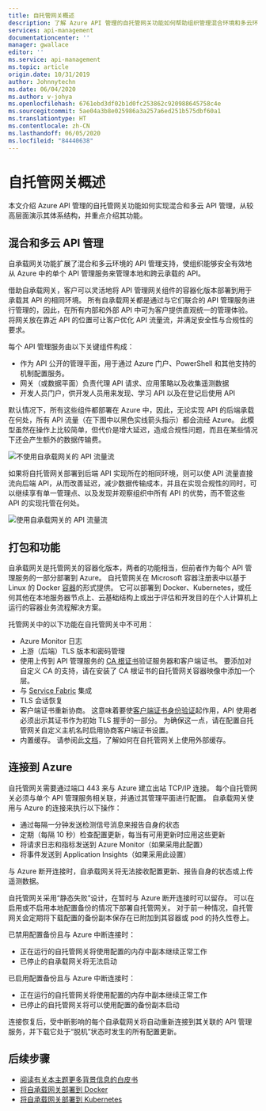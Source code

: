 ```yaml
---
title: 自托管网关概述
description: 了解 Azure API 管理的自托管网关功能如何帮助组织管理混合环境和多云环境中的 API。
services: api-management
documentationcenter: ''
manager: gwallace
editor: ''
ms.service: api-management
ms.topic: article
origin.date: 10/31/2019
author: Johnnytechn
ms.date: 06/04/2020
ms.author: v-johya
ms.openlocfilehash: 6761ebd3df02b1d0fc253862c920988645758c4e
ms.sourcegitcommit: 5ae04a3b8e025986a3a257a6ed251b575dbf60a1
ms.translationtype: HT
ms.contentlocale: zh-CN
ms.lasthandoff: 06/05/2020
ms.locfileid: "84440638"
---
```

# <a name="self-hosted-gateway-overview"></a>自托管网关概述

本文介绍 Azure API 管理的自托管网关功能如何实现混合和多云 API 管理，从较高层面演示其体系结构，并重点介绍其功能。

## <a name="hybrid-and-multi-cloud-api-management"></a>混合和多云 API 管理

自承载网关功能扩展了混合和多云环境的 API 管理支持，使组织能够安全有效地从 Azure 中的单个 API 管理服务来管理本地和跨云承载的 API。

借助自承载网关，客户可以灵活地将 API 管理网关组件的容器化版本部署到用于承载其 API 的相同环境。 所有自承载网关都是通过与它们联合的 API 管理服务进行管理的，因此，在所有内部和外部 API 中可为客户提供直观统一的管理体验。 将网关放在靠近 API 的位置可让客户优化 API 流量流，并满足安全性与合规性的要求。

每个 API 管理服务由以下关键组件构成：

-   作为 API 公开的管理平面，用于通过 Azure 门户、PowerShell 和其他支持的机制配置服务。
-   网关（或数据平面）负责代理 API 请求、应用策略以及收集遥测数据
-   开发人员门户，供开发人员用来发现、学习 API 以及在登记后使用 API

默认情况下，所有这些组件都部署在 Azure 中，因此，无论实现 API 的后端承载在何处，所有 API 流量（在下图中以黑色实线箭头指示）都会流经 Azure。 此模型虽然在操作上比较简单，但代价是增大延迟，造成合规性问题，而且在某些情况下还会产生额外的数据传输费。

![不使用自承载网关的 API 流量流](./media/self-hosted-gateway-overview/without-gateways.png)

如果将自托管网关部署到后端 API 实现所在的相同环境，则可以使 API 流量直接流向后端 API，从而改善延迟，减少数据传输成本，并且在实现合规性的同时，可以继续享有单一管理点、以及发现并观察组织中所有 API 的优势，而不管这些 API 的实现托管在何处。

![使用自承载网关的 API 流量流](./media/self-hosted-gateway-overview/with-gateways.png)

## <a name="packaging-and-features"></a>打包和功能

自承载网关是托管网关的容器化版本，两者的功能相当，但前者作为每个 API 管理服务的一部分部署到 Azure。 自托管网关在 Microsoft 容器注册表中以基于 Linux 的 Docker [容器](https://aka.ms/apim/sputnik/dhub)的形式提供。 它可以部署到 Docker、Kubernetes，或任何其他在本地服务器节点上、云基础结构上或出于评估和开发目的在个人计算机上运行的容器业务流程解决方案。

托管网关中的以下功能在自托管网关中不可用：

- Azure Monitor 日志
- 上游（后端）TLS 版本和密码管理
- 使用上传到 API 管理服务的 [CA 根证书](api-management-howto-ca-certificates.md)验证服务器和客户端证书。 要添加对自定义 CA 的支持，请在安装了 CA 根证书的自托管网关容器映像中添加一个层。
- 与 [Service Fabric](../service-fabric/service-fabric-api-management-overview.md) 集成
- TLS 会话恢复
- 客户端证书重新协商。 这意味着要使[客户端证书身份验证](api-management-howto-mutual-certificates-for-clients.md)起作用，API 使用者必须出示其证书作为初始 TLS 握手的一部分。 为确保这一点，请在配置自托管网关自定义主机名时启用协商客户端证书设置。
- 内置缓存。 请参阅此[文档](api-management-howto-cache-external.md)，了解如何在自托管网关上使用外部缓存。

## <a name="connectivity-to-azure"></a>连接到 Azure

自托管网关需要通过端口 443 来与 Azure 建立出站 TCP/IP 连接。 每个自托管网关必须与单个 API 管理服务相关联，并通过其管理平面进行配置。 自承载网关使用与 Azure 的连接来执行以下操作：

-   通过每隔一分钟发送检测信号消息来报告自身的状态
-   定期（每隔 10 秒）检查配置更新，每当有可用更新时应用这些更新
-   将请求日志和指标发送到 Azure Monitor（如果采用此配置）
-   将事件发送到 Application Insights（如果采用此设置）

与 Azure 断开连接时，自承载网关将无法接收配置更新、报告自身的状态或上传遥测数据。

自托管网关采用“静态失败”设计，在暂时与 Azure 断开连接时可以留存。 可以在启用或不启用本地配置备份的情况下部署自托管网关。 对于前一种情况，自托管网关会定期将下载配置的备份副本保存在已附加到其容器或 pod 的持久性卷上。

已禁用配置备份且与 Azure 中断连接时：

-   正在运行的自托管网关将使用配置的内存中副本继续正常工作
-   已停止的自承载网关将无法启动

已启用配置备份且与 Azure 中断连接时：

-   正在运行的自托管网关将使用配置的内存中副本继续正常工作
-   已停止的自托管网关将可以使用配置的备份副本启动

连接恢复后，受中断影响的每个自承载网关将自动重新连接到其关联的 API 管理服务，并下载它处于“脱机”状态时发生的所有配置更新。

## <a name="next-steps"></a>后续步骤

-   [阅读有关本主题更多背景信息的白皮书](https://aka.ms/hybrid-and-multi-cloud-api-management)
-   [将自承载网关部署到 Docker](how-to-deploy-self-hosted-gateway-docker.md)
-   [将自承载网关部署到 Kubernetes](how-to-deploy-self-hosted-gateway-kubernetes.md)

